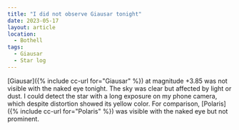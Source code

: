 ```yaml
---
title: "I did not observe Giausar tonight"
date: 2023-05-17
layout: article
location:
  - Bothell
tags:
  - Giausar
  - Star log
---
```

[Giausar]({% include cc-url for="Giausar" %}) at magnitude +3.85 was not visible with the naked eye tonight. The sky was clear but affected by light or dust. I could detect the star with a long exposure on my phone camera, which despite distortion showed its yellow color. For comparison, [Polaris]({% include cc-url for="Polaris" %}) was visible with the naked eye but not prominent.